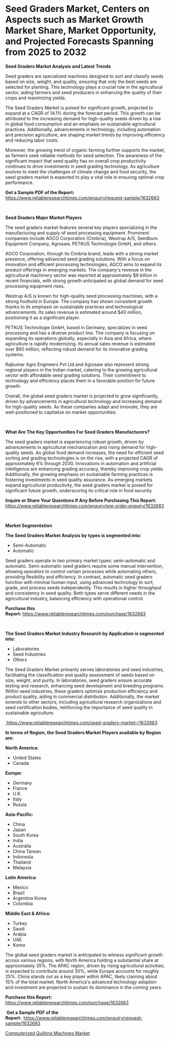 <p><h1>Seed Graders Market, Centers on Aspects such as Market Growth Market Share, Market Opportunity, and Projected Forecasts Spanning from 2025 to 2032</h1></p><p><strong>Seed Graders Market Analysis and Latest Trends</strong></p>
<p><p>Seed graders are specialized machines designed to sort and classify seeds based on size, weight, and quality, ensuring that only the best seeds are selected for planting. This technology plays a crucial role in the agricultural sector, aiding farmers and seed producers in enhancing the quality of their crops and maximizing yields.</p><p>The Seed Graders Market is poised for significant growth, projected to expand at a CAGR of 14.1% during the forecast period. This growth can be attributed to the increasing demand for high-quality seeds driven by a rise in global food consumption and an emphasis on sustainable agricultural practices. Additionally, advancements in technology, including automation and precision agriculture, are shaping market trends by improving efficiency and reducing labor costs.</p><p>Moreover, the growing trend of organic farming further supports the market, as farmers seek reliable methods for seed selection. The awareness of the significant impact that seed quality has on overall crop productivity continues to drive investments in seed grading technology. As agriculture evolves to meet the challenges of climate change and food security, the seed graders market is expected to play a vital role in ensuring optimal crop performance.</p></p>
<p><strong>Get a Sample PDF of the Report:&nbsp;</strong> <a href="https://www.reliableresearchtimes.com/enquiry/request-sample/1632683?utm_campaign=2141&utm_medium=2&utm_source=Github&utm_content=ia&utm_term=21022025&utm_id=seed-graders">https://www.reliableresearchtimes.com/enquiry/request-sample/1632683</a></p>
<p>&nbsp;</p>
<p><strong>Seed Graders Major Market Players</strong></p>
<p><p>The seed graders market features several key players specializing in the manufacturing and supply of seed processing equipment. Prominent companies include AGCO Corporation (Cimbria), Westrup A/S, Seedburo Equipment Company, Agrosaw, PETKUS Technologie GmbH, and others.</p><p>AGCO Corporation, through its Cimbria brand, leads with a strong market presence, offering advanced seed grading solutions. With a focus on innovation and efficient processing technologies, AGCO aims to expand its product offerings in emerging markets. The company's revenue in the agricultural machinery sector was reported at approximately $9 billion in recent financials, with strong growth anticipated as global demand for seed processing equipment rises.</p><p>Westrup A/S is known for high-quality seed processing machines, with a strong foothold in Europe. The company has shown consistent growth thanks to its emphasis on sustainable practices and technological advancements. Its sales revenue is estimated around $40 million, positioning it as a significant player.</p><p>PETKUS Technologie GmbH, based in Germany, specializes in seed processing and has a diverse product line. The company is focusing on expanding its operations globally, especially in Asia and Africa, where agriculture is rapidly modernizing. Its annual sales revenue is estimated over $60 million, reflecting robust demand for its innovative grading systems.</p><p>Rajkumar Agro Engineers Pvt Ltd and Agrosaw also represent strong regional players in the Indian market, catering to the growing agricultural sector with affordable seed grading solutions. Their commitment to technology and efficiency places them in a favorable position for future growth.</p><p>Overall, the global seed graders market is projected to grow significantly, driven by advancements in agricultural technology and increasing demand for high-quality seeds. As these companies adapt and innovate, they are well-positioned to capitalize on market opportunities.</p></p>
<p>&nbsp;</p>
<p><strong>What Are The Key Opportunities For Seed Graders Manufacturers?</strong></p>
<p><p>The seed graders market is experiencing robust growth, driven by advancements in agricultural mechanization and rising demand for high-quality seeds. As global food demand increases, the need for efficient seed sorting and grading technologies is on the rise, with a projected CAGR of approximately 6% through 2030. Innovations in automation and artificial intelligence are enhancing grading accuracy, thereby improving crop yields. Additionally, the growing emphasis on sustainable farming practices is fostering investments in seed quality assurance. As emerging markets expand agricultural productivity, the seed graders market is poised for significant future growth, underscoring its critical role in food security.</p></p>
<p><strong>Inquire or Share Your Questions If Any Before Purchasing This Report:</strong> <a href="https://www.reliableresearchtimes.com/enquiry/pre-order-enquiry/1632683?utm_campaign=2141&utm_medium=2&utm_source=Github&utm_content=ia&utm_term=21022025&utm_id=seed-graders">https://www.reliableresearchtimes.com/enquiry/pre-order-enquiry/1632683</a></p>
<p>&nbsp;</p>
<p><strong>Market Segmentation</strong></p>
<p><strong>The Seed Graders Market Analysis by types is segmented into:</strong></p>
<p><ul><li>Semi-Automatic</li><li>Automatic</li></ul></p>
<p><p>Seed graders operate in two primary market types: semi-automatic and automatic. Semi-automatic seed graders require some manual intervention, allowing operators to control certain processes while automating others, providing flexibility and efficiency. In contrast, automatic seed graders function with minimal human input, using advanced technology to sort, grade, and process seeds independently. This results in higher throughput and consistency in seed quality. Both types serve different needs in the agricultural industry, balancing efficiency with operational control.</p></p>
<p><strong>Purchase this Report:&nbsp;</strong><a href="https://www.reliableresearchtimes.com/purchase/1632683?utm_campaign=2141&utm_medium=2&utm_source=Github&utm_content=ia&utm_term=21022025&utm_id=seed-graders">https://www.reliableresearchtimes.com/purchase/1632683</a></p>
<p>&nbsp;</p>
<p><strong>The Seed Graders Market Industry Research by Application is segmented into:</strong></p>
<p><ul><li>Laboratories</li><li>Seed Industries</li><li>Others</li></ul></p>
<p><p>The Seed Graders Market primarily serves laboratories and seed industries, facilitating the classification and quality assessment of seeds based on size, weight, and purity. In laboratories, seed graders ensure accurate testing and research, enhancing seed development and breeding programs. Within seed industries, these graders optimize production efficiency and product quality, aiding in commercial distribution. Additionally, the market extends to other sectors, including agricultural research organizations and seed certification bodies, reinforcing the importance of seed quality in sustainable agriculture.</p></p>
<p><a href="https://www.reliableresearchtimes.com/seed-graders-market-r1632683?utm_campaign=2141&utm_medium=2&utm_source=Github&utm_content=ia&utm_term=21022025&utm_id=seed-graders">&nbsp;https://www.reliableresearchtimes.com/seed-graders-market-r1632683</a></p>
<p><strong>In terms of Region, the Seed Graders Market Players available by Region are:</strong></p>
<p>
    <p> <strong> North America: </strong>
        <ul>
            <li>United States</li>
            <li>Canada</li>
        </ul>
        </p> 
    <p> <strong> Europe: </strong>
        <ul>
            <li>Germany</li>
            <li>France</li>
            <li>U.K.</li>
            <li>Italy</li>
            <li>Russia</li>
        </ul>
        </p> 
    <p> <strong> Asia-Pacific: </strong>
        <ul>
            <li>China</li>
            <li>Japan</li>
            <li>South Korea</li>
            <li>India</li>
            <li>Australia</li>
            <li>China Taiwan</li>
            <li>Indonesia</li>
            <li>Thailand</li>
            <li>Malaysia</li>
        </ul>
        </p> 
    <p> <strong> Latin America: </strong>
        <ul>
            <li>Mexico</li>
            <li>Brazil</li>
            <li>Argentina Korea</li>
            <li>Colombia</li>
        </ul>
        </p> 
    <p> <strong> Middle East & Africa: </strong>
        <ul>
            <li>Turkey</li>
            <li>Saudi</li>
            <li>Arabia</li>
            <li>UAE</li>
            <li>Korea</li>
        </ul>
    </p>
    </p>
<p><p>The global seed graders market is anticipated to witness significant growth across various regions, with North America holding a substantial share at approximately 35%. The APAC region, driven by rising agricultural activities, is expected to contribute around 30%, while Europe accounts for roughly 25%. China stands out as a key player within APAC, likely claiming about 15% of the total market. North America's advanced technology adoption and investment are projected to sustain its dominance in the coming years.</p></p>
<p><strong>Purchase this Report: </strong><a href="https://www.reliableresearchtimes.com/purchase/1632683?utm_campaign=2141&utm_medium=2&utm_source=Github&utm_content=ia&utm_term=21022025&utm_id=seed-graders">https://www.reliableresearchtimes.com/purchase/1632683</a></p>
<p>&nbsp;<strong>Get a Sample PDF of the Report:&nbsp;&nbsp;</strong><a href="https://www.reliableresearchtimes.com/enquiry/request-sample/1632683?utm_campaign=2141&utm_medium=2&utm_source=Github&utm_content=ia&utm_term=21022025&utm_id=seed-graders">https://www.reliableresearchtimes.com/enquiry/request-sample/1632683</a></p>
<p><strong></strong></p>
<p><p><a href="https://github.com/kbollin866/Market-Research-Report-List-1/blob/main/computerized-quilting-machines-market.md?utm_campaign=2141&utm_medium=2&utm_source=Github&utm_content=ia&utm_term=21022025&utm_id=seed-graders">Computerized Quilting Machines Market</a></p></p>